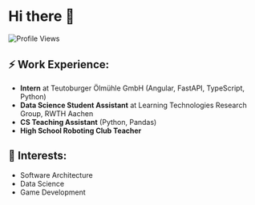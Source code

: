 # Hi there 👋

![Profile Views](https://komarev.com/ghpvc/?username=Wellbek&color=blue)

## ⚡ Work Experience:

- **Intern** at Teutoburger Ölmühle GmbH (Angular, FastAPI, TypeScript, Python)
- **Data Science Student Assistant** at Learning Technologies Research Group, RWTH Aachen
- **CS Teaching Assistant** (Python, Pandas)
- **High School Roboting Club Teacher**

## 🌱 Interests:

- Software Architecture
- Data Science
- Game Development
